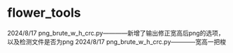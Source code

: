 # flower_tools

2024/8/17 png_brute_w_h_crc.py————新增了输出修正宽高后png的选项，以及检测文件是否为png
2024/8/17 png_brute_w_h_crc.py————宽高一把梭
